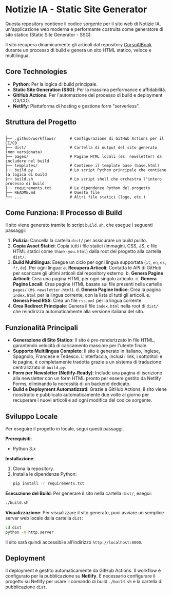 # Notizie IA - Static Site Generator

Questa repository contiene il codice sorgente per il sito web di Notizie IA, un'applicazione web moderna e performante costruita come generatore di sito statico (Static Site Generator - SSG).

Il sito recupera dinamicamente gli articoli dal repository [CorsoAIBook](https://github.com/matteobaccan/CorsoAIBook) durante un processo di build e genera un sito HTML statico, veloce e multilingua.

## Core Technologies
- **Python**: Per la logica di build principale.
- **Static Site Generation (SSG)**: Per la massima performance e affidabilità.
- **GitHub Actions**: Per l'automazione del processo di build e deployment (CI/CD).
- **Netlify**: Piattaforma di hosting e gestione form "serverless".

## Struttura del Progetto
```
.
├── .github/workflows/      # Configurazione di GitHub Actions per il CI/CD
├── dist/                   # Cartella di output del sito generato (non versionata)
├── pages/                  # Pagine HTML locali (es. newsletter) da includere nel build
├── templates/              # Contiene il template base (base.html)
├── build.py                # Lo script Python principale che contiene la logica di build
├── build.sh                # Lo script shell che orchestra l'intero processo di build
├── requirements.txt        # Le dipendenze Python del progetto
├── README.md               # Questo file
└── ...                     # Altri file statici (logo, etc.)
```

## Come Funziona: Il Processo di Build
Il sito viene generato tramite lo script `build.sh`, che esegue i seguenti passaggi:

1.  **Pulizia**: Cancella la cartella `dist/` per assicurare un build pulito.
2.  **Copia Asset Statici**: Copia tutti i file statici (immagini, CSS, JS, e file HTML statici come `thank-you.html`) dalla root del progetto alla cartella `dist/`.
3.  **Build Multilingua**: Esegue un ciclo per ogni lingua supportata (`it`, `en`, `es`, `fr`, `de`). Per ogni lingua:
    a. **Recupera Articoli**: Contatta le API di GitHub per scaricare gli ultimi articoli dal repository esterno.
    b. **Genera Pagine Articoli**: Crea una pagina HTML per ogni singolo articolo.
    c. **Genera Pagine Locali**: Crea pagine HTML basate sui file presenti nella cartella `pages/` (es. `newsletter.html`).
    d. **Genera Pagine Indice**: Crea la pagina `index.html` per la lingua corrente, con la lista di tutti gli articoli.
    e. **Genera Feed RSS**: Crea un file `rss.xml` per la lingua corrente.
4.  **Crea Redirect Principale**: Genera il file `index.html` nella root di `dist/` che reindirizza automaticamente alla versione italiana del sito.

## Funzionalità Principali
- **Generazione di Sito Statico**: Il sito è pre-renderizzato in file HTML, garantendo velocità di caricamento massime per l'utente finale.
- **Supporto Multilingua Completo**: Il sito è generato in Italiano, Inglese, Spagnolo, Francese e Tedesco. L'interfaccia, inclusi i link, i sottotitoli e le pagine, è completamente tradotta grazie a un sistema di traduzione centralizzato in `build.py`.
- **Form per Newsletter (Netlify-Ready)**: Include una pagina di iscrizione alla newsletter con un form HTML pronto per essere gestito da Netlify Forms, eliminando la necessità di un backend dedicato.
- **Build e Deployment Automatizzati**: Grazie a GitHub Actions, il sito viene ricostruito e pubblicato automaticamente due volte al giorno per recuperare i nuovi articoli e ad ogni modifica del codice sorgente.

## Sviluppo Locale
Per eseguire il progetto in locale, segui questi passaggi.

**Prerequisiti**:
- Python 3.x

**Installazione**:
1. Clona la repository.
2. Installa le dipendenze Python:
   ```bash
   pip install -r requirements.txt
   ```

**Esecuzione del Build**:
Per generare il sito nella cartella `dist/`, esegui:
```bash
./build.sh
```

**Visualizzazione**:
Per visualizzare il sito generato, puoi avviare un semplice server web locale dalla cartella `dist`:
```bash
cd dist
python -m http.server
```
Il sito sarà quindi accessibile all'indirizzo `http://localhost:8000`.

## Deployment
Il deployment è gestito automaticamente da GitHub Actions. Il workflow è configurato per la pubblicazione su **Netlify**. È necessario configurare il progetto su Netlify per usare il comando di build `./build.sh` e la cartella di pubblicazione `dist`.
